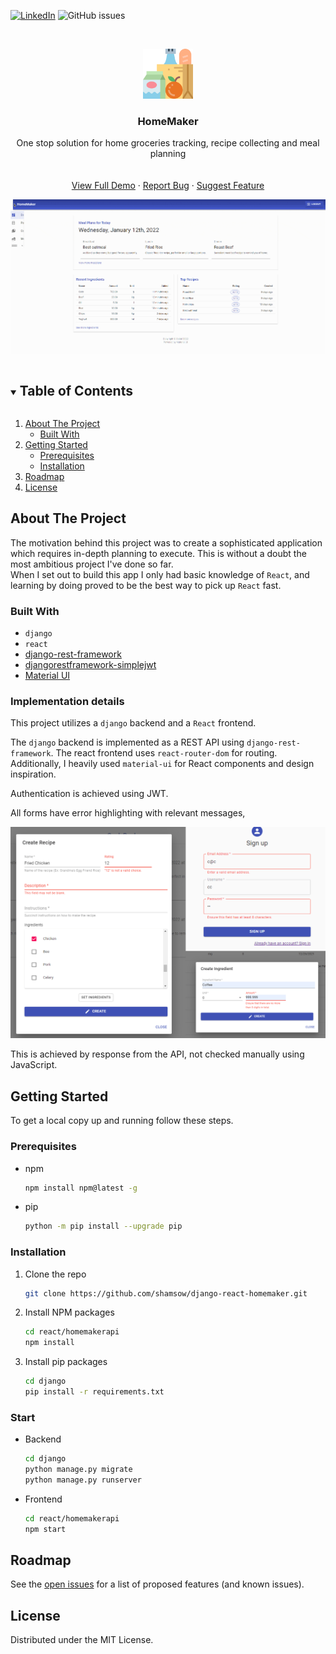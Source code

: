 <!--
*** Thanks for checking out the Best-README-Template. If you have a suggestion
*** that would make this better, please fork the repo and create a pull request
*** or simply open an issue with the tag "enhancement".
*** Thanks again! Now go create something AMAZING! :D
***
***
***
*** To avoid retyping too much info. Do a search and replace for the following:
*** github_username, repo_name, twitter_handle, email, project_title, project_description
-->



<!-- PROJECT SHIELDS -->
<!--
*** I'm using markdown "reference style" links for readability.
*** Reference links are enclosed in brackets [ ] instead of parentheses ( ).
*** See the bottom of this document for the declaration of the reference variables
*** for contributors-url, forks-url, etc. This is an optional, concise syntax you may use.
*** https://www.markdownguide.org/basic-syntax/#reference-style-links
-->
<!-- [![Contributors][contributors-shield]][contributors-url] -->
<!-- [![Forks][forks-shield]][forks-url] -->
<!-- [![Stargazers][stars-shield]][stars-url] -->
[![LinkedIn][linkedin-shield]][linkedin-url] ![GitHub issues][issues-url] 
<!-- [![MIT License][license-shield]][license-url] -->



<!-- PROJECT LOGO -->
<br />
<p align="center">
  <a href="https://github.com/shamsow/django-react-homemaker">
    <img src="logo.png" alt="Logo" width="80" height="80">
  </a>

  <h3 align="center">HomeMaker</h3>

  <p align="center">
    One stop solution for home groceries tracking, recipe collecting and meal planning
    <br />
    <br />
    <br />
    <a href="https://raw.githubusercontent.com/shamsow/django-react-homemaker/main/demo.gif" target='_blank'>View Full Demo</a>
    ·
    <a href="https://github.com/shamsow/django-react-homemaker/issues/new?assignees=&labels=bug&template=bug_report.md&title=">Report Bug</a>
    ·
    <a href="https://github.com/shamsow/django-react-homemaker/issues/new?assignees=&labels=enhancement&template=feature-addition.md&title=%5BFEATURE%5D">Suggest Feature</a>
  </p>
</p>

<!-- Demo gif of Project -->
![Project Demo](demo.gif)

<!-- TABLE OF CONTENTS -->
<details open="open">
  <summary><h2 style="display: inline-block">Table of Contents</h2></summary>
  <ol>
    <li>
      <a href="#about-the-project">About The Project</a>
      <ul>
        <li><a href="#built-with">Built With</a></li>
      </ul>
    </li>
    <li>
      <a href="#getting-started">Getting Started</a>
      <ul>
        <li><a href="#prerequisites">Prerequisites</a></li>
        <li><a href="#installation">Installation</a></li>
      </ul>
    </li>
    <!-- <li><a href="#usage">Usage</a></li> -->
    <li><a href="#roadmap">Roadmap</a></li>
    <!-- <li><a href="#contributing">Contributing</a></li> -->
    <li><a href="#license">License</a></li>
    <!-- <li><a href="#contact">Contact</a></li> -->
    <!-- <li><a href="#acknowledgements">Acknowledgements</a></li> -->
  </ol>
</details>



<!-- ABOUT THE PROJECT -->
## About The Project

<!-- [![Product Name Screen Shot][product-screenshot]]() -->
The motivation behind this project was to create a sophisticated application which requires in-depth planning to execute. This is without a doubt the most ambitious project I've done so far. 
<br />
When I set out to build this app I only had basic knowledge of `React`, and learning by doing proved to be the best way to pick up `React` fast.

### **Built With**

* `django`
* `react`
* [django-rest-framework](https://github.com/encode/django-rest-framework/tree/master)
* [djangorestframework-simplejwt](https://github.com/jazzband/djangorestframework-simplejwt)
* [Material UI](https://mui.com/)

### **Implementation details**

This project utilizes a `django` backend and a `React` frontend. 

The `django` backend is implemented as a REST API using `django-rest-framework`. The react frontend uses `react-router-dom` for routing. Additionally, I heavily used `material-ui` for React components and design inspiration.

Authentication is achieved using JWT.

All forms have error highlighting with relevant messages,

![Error highlighting](demo-errors.png)

This is achieved by response from the API, not checked manually using JavaScript. 
<!-- GETTING STARTED -->
## Getting Started

To get a local copy up and running follow these steps.

### Prerequisites

* npm
  ```sh
  npm install npm@latest -g
  ```
* pip
	```sh
	python -m pip install --upgrade pip
	```
### Installation

1. Clone the repo
   ```sh
   git clone https://github.com/shamsow/django-react-homemaker.git
   ```
2. Install NPM packages
   ```sh
   cd react/homemakerapi
   npm install
   ```
3. Install pip packages
	```sh
	cd django
	pip install -r requirements.txt
	```
### Start

* Backend
  ```sh
  cd django
  python manage.py migrate
  python manage.py runserver
  ```
* Frontend
  ```sh
  cd react/homemakerapi
  npm start
  ```
<!-- USAGE EXAMPLES -->
<!-- ## Usage

Use this space to show useful examples of how a project can be used. Additional screenshots, code examples and demos work well in this space. You may also link to more resources.

_For more examples, please refer to the [Documentation](https://example.com)_ -->



<!-- ROADMAP -->
## Roadmap

See the [open issues](https://github.com/shamsow/django-react-homemaker/issues) for a list of proposed features (and known issues).

<!-- LICENSE -->
## License

Distributed under the MIT License.



<!-- MARKDOWN LINKS & IMAGES -->
<!-- https://www.markdownguide.org/basic-syntax/#reference-style-links -->
[contributors-shield]: https://img.shields.io/github/contributors/shamsow/repo.svg?style=for-the-badge
[contributors-url]: https://github.com/shamsow/django-react-homemaker/graphs/contributors
[forks-shield]: https://img.shields.io/github/forks/shamsow/repo.svg?style=for-the-badge
[forks-url]: https://github.com/shamsow/django-react-homemaker/network/members
[stars-shield]: https://img.shields.io/github/stars/shamsow/repo.svg?style=for-the-badge
[stars-url]: https://github.com/shamsow/django-react-homemaker/stargazers
[issues-shield]: https://img.shields.io/github/issues/shamsow/repo.svg?style=for-the-badge
[issues-url]: https://img.shields.io/github/issues/shamsow/django-react-homemaker
<!-- [license-shield]: ![GitHub issues](https://img.shields.io/github/issues/shamsow/django-react-homemaker) -->
[license-url]: https://github.com/shamsow/django-react-homemaker/blob/master/LICENSE.txt
[linkedin-shield]: https://img.shields.io/badge/-LinkedIn-black.svg?style=for-the-badge&logo=linkedin&colorB=555
[linkedin-url]: https://linkedin.com/in/sadat-shams-chowdhury